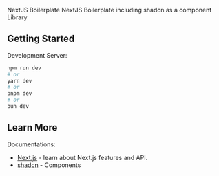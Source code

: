 NextJS Boilerplate
NextJS Boilerplate including shadcn as a component Library

## Getting Started

Development Server:

```bash
npm run dev
# or
yarn dev
# or
pnpm dev
# or
bun dev
```

## Learn More

Documentations:

- [Next.js](https://nextjs.org/docs) - learn about Next.js features and API.
- [shadcn](https://ui.shadcn.com/docs/components/) - Components
